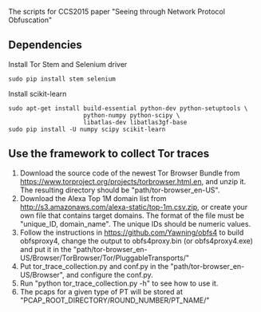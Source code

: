 The scripts for CCS2015 paper "Seeing through Network Protocol Obfuscation"

Dependencies
----------------
Install Tor Stem and Selenium driver
```
sudo pip install stem selenium 
```
Install scikit-learn
```
sudo apt-get install build-essential python-dev python-setuptools \
                     python-numpy python-scipy \
                     libatlas-dev libatlas3gf-base
sudo pip install -U numpy scipy scikit-learn
```

Use the framework to collect Tor traces 
----------------
1. Download the source code of the newest Tor Browser Bundle 
from https://www.torproject.org/projects/torbrowser.html.en, and 
unzip it. The resulting directory should be "path/tor-browser_en-US".
2. Download the Alexa Top 1M domain list from http://s3.amazonaws.com/alexa-static/top-1m.csv.zip, 
or create your own file that contains target domains. The format of the file must be "unique_ID, domain_name". 
The unique IDs should be numeric values.  
3. Follow the instructions in https://github.com/Yawning/obfs4 to build 
obfsproxy4, change the output to obfs4proxy.bin (or obfs4proxy4.exe) and 
put it in the "path/tor-browser_en-US/Browser/TorBrowser/Tor/PluggableTransports/"
4. Put tor_trace_collection.py and conf.py in the "path/tor-browser_en-US/Browser", and configure the conf.py. 
5. Run "python tor_trace_collection.py -h" to see how to use it. 
6. The pcaps for a given type of PT will be stored at "PCAP_ROOT_DIRECTORY/ROUND_NUMBER/PT_NAME/"

